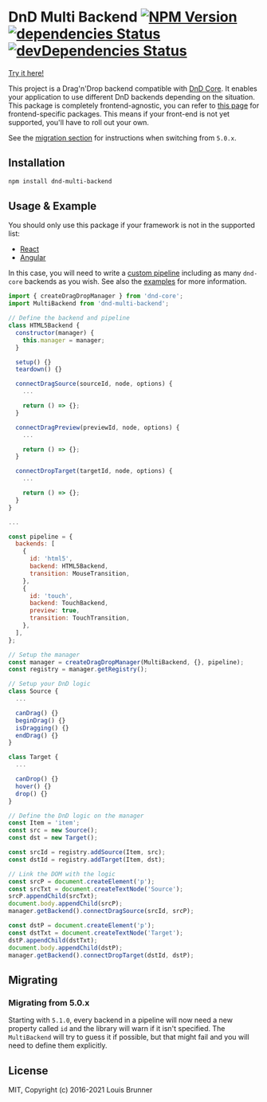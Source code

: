 # DnD Multi Backend [![NPM Version][npm-image]][npm-url] [![dependencies Status][deps-image]][deps-url] [![devDependencies Status][deps-dev-image]][deps-dev-url]

[Try it here!](https://louisbrunner.github.io/dnd-multi-backend/examples/dnd-multi-backend.html)

This project is a Drag'n'Drop backend compatible with [DnD Core](https://github.com/react-dnd/react-dnd/tree/master/packages/dnd-core).
It enables your application to use different DnD backends depending on the situation. This package is completely frontend-agnostic, you can refer to [this page](https://github.com/LouisBrunner/dnd-multi-backend) for frontend-specific packages. This means if your front-end is not yet supported, you'll have to roll out your own.

See the [migration section](#migrating) for instructions when switching from `5.0.x`.

## Installation

```sh
npm install dnd-multi-backend
```

## Usage & Example

You should only use this package if your framework is not in the supported list:
 - [React](../react-dnd-multi-backend)
 - [Angular](https://github.com/cormacrelf/angular-skyhook)

In this case, you will need to write a [custom pipeline](../react-dnd-multi-backend#create-a-custom-pipeline) including as many `dnd-core` backends as you wish. See also the [examples](examples/) for more information.

```js
import { createDragDropManager } from 'dnd-core';
import MultiBackend from 'dnd-multi-backend';

// Define the backend and pipeline
class HTML5Backend {
  constructor(manager) {
    this.manager = manager;
  }

  setup() {}
  teardown() {}

  connectDragSource(sourceId, node, options) {
    ...

    return () => {};
  }

  connectDragPreview(previewId, node, options) {
    ...

    return () => {};
  }

  connectDropTarget(targetId, node, options) {
    ...

    return () => {};
  }
}

...

const pipeline = {
  backends: [
    {
      id: 'html5',
      backend: HTML5Backend,
      transition: MouseTransition,
    },
    {
      id: 'touch',
      backend: TouchBackend,
      preview: true,
      transition: TouchTransition,
    },
  ],
};

// Setup the manager
const manager = createDragDropManager(MultiBackend, {}, pipeline);
const registry = manager.getRegistry();

// Setup your DnD logic
class Source {
  ...

  canDrag() {}
  beginDrag() {}
  isDragging() {}
  endDrag() {}
}

class Target {
  ...

  canDrop() {}
  hover() {}
  drop() {}
}

// Define the DnD logic on the manager
const Item = 'item';
const src = new Source();
const dst = new Target();

const srcId = registry.addSource(Item, src);
const dstId = registry.addTarget(Item, dst);

// Link the DOM with the logic
const srcP = document.createElement('p');
const srcTxt = document.createTextNode('Source');
srcP.appendChild(srcTxt);
document.body.appendChild(srcP);
manager.getBackend().connectDragSource(srcId, srcP);

const dstP = document.createElement('p');
const dstTxt = document.createTextNode('Target');
dstP.appendChild(dstTxt);
document.body.appendChild(dstP);
manager.getBackend().connectDropTarget(dstId, dstP);
```

## Migrating

### Migrating from 5.0.x

Starting with `5.1.0`, every backend in a pipeline will now need a new property called `id` and the library will warn if it isn't specified. The `MultiBackend` will try to guess it if possible, but that might fail and you will need to define them explicitly.

## License

MIT, Copyright (c) 2016-2021 Louis Brunner



[npm-image]: https://img.shields.io/npm/v/dnd-multi-backend.svg
[npm-url]: https://npmjs.org/package/dnd-multi-backend
[deps-image]: https://david-dm.org/louisbrunner/dnd-multi-backend/status.svg
[deps-url]: https://david-dm.org/louisbrunner/dnd-multi-backend
[deps-dev-image]: https://david-dm.org/louisbrunner/dnd-multi-backend/dev-status.svg
[deps-dev-url]: https://david-dm.org/louisbrunner/dnd-multi-backend?type=dev
